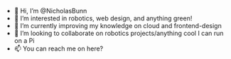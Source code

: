 - 👋 Hi, I’m @NicholasBunn
- 👀 I’m interested in robotics, web design, and anything green!
- 🌱 I’m currently improving my knowledge on cloud and frontend-design
- 💞️ I’m looking to collaborate on robotics projects/anything cool I can run on a Pi
- 📫 You can reach me on here?

<!---
NicholasBunn/NicholasBunn is a ✨ special ✨ repository because its `README.md` (this file) appears on your GitHub profile.
You can click the Preview link to take a look at your changes.
--->
